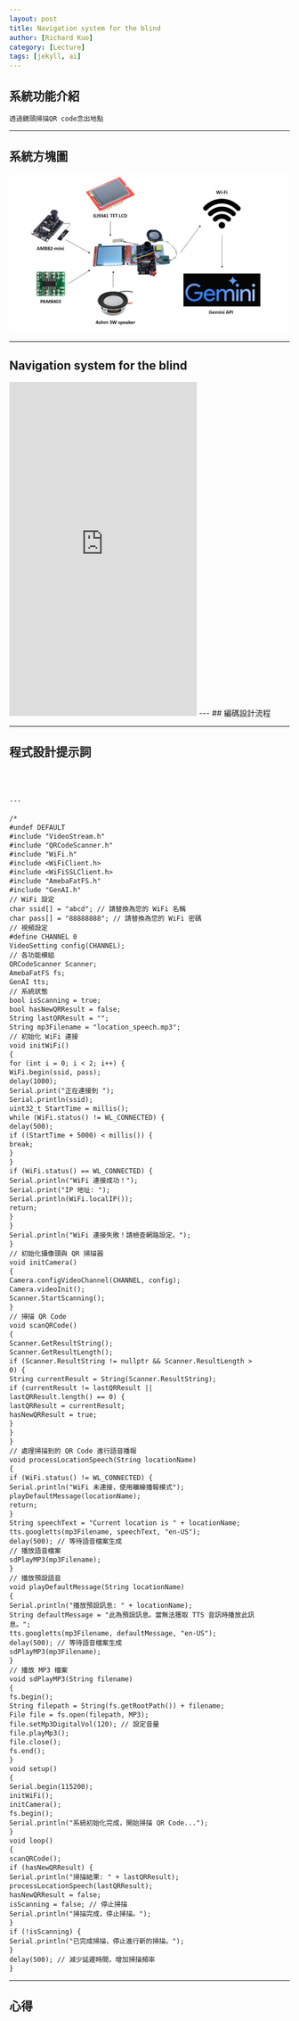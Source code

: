 ```yaml
---
layout: post
title: Navigation system for the blind
author: [Richard Kuo]
category: [Lecture]
tags: [jekyll, ai]
---
```

## 系統功能介紹
```
透過鏡頭掃描QR code念出地點
```
---
## 系統方塊圖
![](https://github.com/peiyu525/MCU-project/blob/main/_posts/%E7%B3%BB%E7%B5%B1%E6%96%B9%E5%A1%8A%E5%9C%96.jpg?raw=true)

---
## Navigation system for the blind

<iframe width="337" height="599" src="https://www.youtube.com/embed/5r9KPE47gI4" title="盲人導航系統" frameborder="0" allow="accelerometer; autoplay; clipboard-write; encrypted-media; gyroscope; picture-in-picture; web-share" referrerpolicy="strict-origin-when-cross-origin" allowfullscreen></iframe>
---
## 編碼設計流程

---
## 程式設計提示詞
![]()
```

---

/*
#undef DEFAULT
#include "VideoStream.h"
#include "QRCodeScanner.h"
#include "WiFi.h"
#include <WiFiClient.h>
#include <WiFiSSLClient.h>
#include "AmebaFatFS.h"
#include "GenAI.h"
// WiFi 設定
char ssid[] = "abcd"; // 請替換為您的 WiFi 名稱
char pass[] = "88888888"; // 請替換為您的 WiFi 密碼
// 視頻設定
#define CHANNEL 0
VideoSetting config(CHANNEL);
// 各功能模組
QRCodeScanner Scanner;
AmebaFatFS fs;
GenAI tts;
// 系統狀態
bool isScanning = true;
bool hasNewQRResult = false;
String lastQRResult = "";
String mp3Filename = "location_speech.mp3";
// 初始化 WiFi 連接
void initWiFi()
{
for (int i = 0; i < 2; i++) {
WiFi.begin(ssid, pass);
delay(1000);
Serial.print("正在連接到 ");
Serial.println(ssid);
uint32_t StartTime = millis();
while (WiFi.status() != WL_CONNECTED) {
delay(500);
if ((StartTime + 5000) < millis()) {
break;
}
}
if (WiFi.status() == WL_CONNECTED) {
Serial.println("WiFi 連接成功！");
Serial.print("IP 地址: ");
Serial.println(WiFi.localIP());
return;
}
}
Serial.println("WiFi 連接失敗！請檢查網路設定。");
}
// 初始化攝像頭與 QR 掃描器
void initCamera()
{
Camera.configVideoChannel(CHANNEL, config);
Camera.videoInit();
Scanner.StartScanning();
}
// 掃描 QR Code
void scanQRCode()
{
Scanner.GetResultString();
Scanner.GetResultLength();
if (Scanner.ResultString != nullptr && Scanner.ResultLength >
0) {
String currentResult = String(Scanner.ResultString);
if (currentResult != lastQRResult ||
lastQRResult.length() == 0) {
lastQRResult = currentResult;
hasNewQRResult = true;
}
}
}
// 處理掃描到的 QR Code 進行語音播報
void processLocationSpeech(String locationName)
{
if (WiFi.status() != WL_CONNECTED) {
Serial.println("WiFi 未連接，使用離線播報模式");
playDefaultMessage(locationName);
return;
}
String speechText = "Current location is " + locationName;
tts.googletts(mp3Filename, speechText, "en-US");
delay(500); // 等待語音檔案生成
// 播放語音檔案
sdPlayMP3(mp3Filename);
}
// 播放預設語音
void playDefaultMessage(String locationName)
{
Serial.println("播放預設訊息: " + locationName);
String defaultMessage = "此為預設訊息。當無法獲取 TTS 音訊時播放此訊
息。";
tts.googletts(mp3Filename, defaultMessage, "en-US");
delay(500); // 等待語音檔案生成
sdPlayMP3(mp3Filename);
}
// 播放 MP3 檔案
void sdPlayMP3(String filename)
{
fs.begin();
String filepath = String(fs.getRootPath()) + filename;
File file = fs.open(filepath, MP3);
file.setMp3DigitalVol(120); // 設定音量
file.playMp3();
file.close();
fs.end();
}
void setup()
{
Serial.begin(115200);
initWiFi();
initCamera();
fs.begin();
Serial.println("系統初始化完成，開始掃描 QR Code...");
}
void loop()
{
scanQRCode();
if (hasNewQRResult) {
Serial.println("掃描結果: " + lastQRResult);
processLocationSpeech(lastQRResult);
hasNewQRResult = false;
isScanning = false; // 停止掃描
Serial.println("掃描完成，停止掃描。");
}
if (!isScanning) {
Serial.println("已完成掃描，停止進行新的掃描。");
}
delay(500); // 減少延遲時間，增加掃描頻率
}
```
---

## 心得
